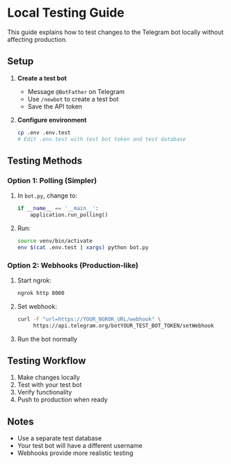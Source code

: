 # Local Testing Guide

This guide explains how to test changes to the Telegram bot locally without affecting production.

## Setup

1. **Create a test bot**
   - Message `@BotFather` on Telegram
   - Use `/newbot` to create a test bot
   - Save the API token

2. **Configure environment**
   ```bash
   cp .env .env.test
   # Edit .env.test with test bot token and test database
   ```

## Testing Methods

### Option 1: Polling (Simpler)
1. In `bot.py`, change to:
   ```python
   if __name__ == '__main__':
       application.run_polling()
   ```
2. Run:
   ```bash
   source venv/bin/activate
   env $(cat .env.test | xargs) python bot.py
   ```

### Option 2: Webhooks (Production-like)
1. Start ngrok:
   ```bash
   ngrok http 8000
   ```
2. Set webhook:
   ```bash
   curl -F "url=https://YOUR_NGROK_URL/webhook" \
        https://api.telegram.org/botYOUR_TEST_BOT_TOKEN/setWebhook
   ```
3. Run the bot normally

## Testing Workflow

1. Make changes locally
2. Test with your test bot
3. Verify functionality
4. Push to production when ready

## Notes
- Use a separate test database
- Your test bot will have a different username
- Webhooks provide more realistic testing
